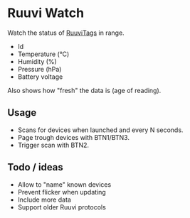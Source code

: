 # Ruuvi Watch 

Watch the status of [RuuviTags](https://ruuvi.com) in range. 

 - Id
 - Temperature (°C)
 - Humidity (%)
 - Pressure (hPa)
 - Battery voltage

 Also shows how "fresh" the data is (age of reading).

 ## Usage
 
 - Scans for devices when launched and every N seconds.
 - Page trough devices with BTN1/BTN3.
 - Trigger scan with BTN2.

## Todo / ideas

 - Allow to "name" known devices
 - Prevent flicker when updating
 - Include more data
 - Support older Ruuvi protocols

